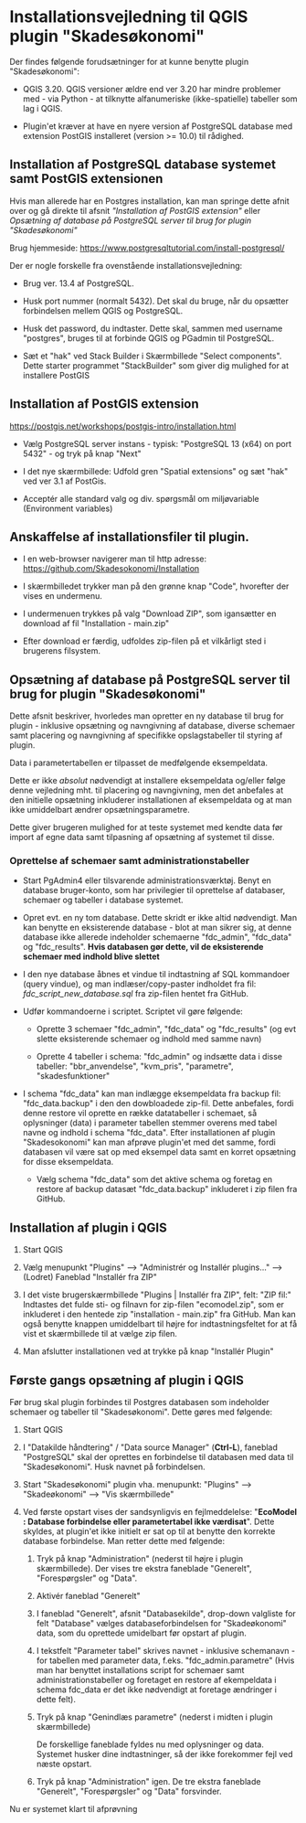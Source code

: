 # Installationsvejledning til QGIS plugin "Skadesøkonomi"

Der findes følgende forudsætninger for at kunne benytte plugin "Skadesøkonomi":
 
- QGIS 3.20. QGIS versioner ældre end ver 3.20 har mindre problemer med - via Python - at tilknytte alfanumeriske
(ikke-spatielle) tabeller som lag i QGIS.

- Plugin'et kræver at have en nyere version af PostgreSQL database med extension PostGIS 
installeret (version >= 10.0) til rådighed.

## Installation af PostgreSQL database systemet samt PostGIS extensionen

Hvis man allerede har en Postgres installation, kan man springe dette afnit over og gå direkte til afsnit *"Installation af PostGIS extension"* eller *Opsætning af database på PostgreSQL server til brug for plugin "Skadesøkonomi"*

Brug hjemmeside: https://www.postgresqltutorial.com/install-postgresql/

Der er nogle forskelle fra ovenstående installationsvejledning:

- Brug ver. 13.4 af PostgreSQL.

- Husk port nummer (normalt 5432). Det skal du bruge, når du opsætter forbindelsen mellem QGIS og PostgreSQL.

- Husk det password, du indtaster. Dette skal, sammen med username "postgres", bruges til at forbinde QGIS og PGadmin til PostgreSQL. 

- Sæt et "hak" ved Stack Builder i Skærmbillede "Select components". Dette starter programmet "StackBuilder" som giver dig mulighed for at installere PostGIS


## Installation af PostGIS extension

https://postgis.net/workshops/postgis-intro/installation.html

- Vælg PostgreSQL server instans - typisk: "PostgreSQL 13 (x64) on port 5432" - og tryk på knap "Next"

- I det nye skærmbillede: Udfold gren "Spatial extensions" og sæt "hak" ved ver 3.1 af PostGis.

- Acceptér alle standard valg og div. spørgsmål om miljøvariable (Environment variables)


## Anskaffelse af installationsfiler til plugin.

- I en web-browser navigerer man til http adresse: https://github.com/Skadesokonomi/Installation

- I skærmbilledet trykker man på den grønne knap "Code", hvorefter der vises en undermenu.

- I undermenuen trykkes på valg "Download ZIP", som igansætter en download af fil "Installation - main.zip"

- Efter download er færdig, udfoldes zip-filen på et vilkårligt sted i brugerens filsystem.

## Opsætning af database på PostgreSQL server til brug for plugin "Skadesøkonomi"

Dette afsnit beskriver, hvorledes man opretter en ny database til brug for plugin - inklusive opsætning og navngivning af
database, diverse schemaer samt placering og navngivning af specifikke opslagstabeller til styring af plugin. 

Data i parametertabellen er tilpasset de medfølgende eksempeldata.
 
Dette er ikke *absolut* nødvendigt at installere eksempeldata og/eller følge denne vejledning mht. til placering og navngivning, 
men det anbefales at den initielle opsætning inkluderer installationen af eksempeldata og at man ikke umiddelbart ændrer opsætningsparametre.

Dette giver brugeren mulighed for at teste systemet med kendte data før import af egne data samt tilpasning af opsætning af systemet til disse.

### Oprettelse af schemaer samt administrationstabeller

- Start PgAdmin4 eller tilsvarende administrationsværktøj. Benyt en database bruger-konto, som har privilegier til 
oprettelse af databaser, schemaer og tabeller i database systemet.

- Opret evt. en ny tom database. Dette skridt er ikke altid nødvendigt. Man kan benytte en eksisterende database -
blot at man sikrer sig, at denne database ikke allerede indeholder schemaerne "fdc_admin", "fdc_data" og "fdc_results". 
**Hvis databasen gør dette, vil de eksisterende schemaer med indhold blive slettet**  

- I den nye database åbnes et vindue til indtastning af SQL kommandoer (query vindue), og man indlæser/copy-paster indholdet
fra fil: *fdc_script_new_database.sql* fra zip-filen hentet fra GitHub.

- Udfør kommandoerne i scriptet. Scriptet vil gøre følgende:

    - Oprette 3 schemaer "fdc_admin", "fdc_data" og "fdc_results" (og evt slette eksisterende schemaer og indhold med samme navn)

    - Oprette 4 tabeller i schema: "fdc_admin" og indsætte data i disse tabeller: "bbr_anvendelse", "kvm_pris", "parametre", "skadesfunktioner"

- I schema "fdc_data" kan man indlægge eksempeldata fra backup fil: "fdc_data.backup" i den den dowbloadede zip-fil. Dette anbefales, fordi denne restore vil oprette en række datatabeller i schemaet, så oplysninger (data) i parameter tabellen stemmer overens med tabel navne og indhold i schema "fdc_data". 
Efter installationen af plugin "Skadesokonomi" kan man afprøve plugin'et med det samme, fordi databasen vil være sat op med eksempel data samt en korret opsætning for disse eksempeldata.
 
    - Vælg schema "fdc_data" som det aktive schema og foretag en restore af backup datasæt "fdc_data.backup" inkluderet i zip filen fra GitHub. 


## Installation af plugin i QGIS

1. Start QGIS

2. Vælg menupunkt "Plugins" --> "Administrér og Installér plugins..." --> (Lodret) Faneblad "Installér fra ZIP"

3. I det viste brugerskærmbillede "Plugins | Installér fra ZIP", felt: "ZIP fil:" Indtastes det fulde sti- og filnavn for zip-filen "ecomodel.zip", som er inkluderet i den hentede zip "installation - main.zip" fra GitHub.
Man kan også benytte knappen umiddelbart til højre for indtastningsfeltet for at få vist et skærmbillede til at vælge zip filen.

4. Man afslutter installationen ved at trykke på knap "Installér Plugin" 

## Første gangs opsætning af plugin i QGIS

Før brug skal plugin forbindes til Postgres databasen som indeholder schemaer og tabeller til "Skadesøkonomi".
Dette gøres med følgende:

1. Start QGIS 

2. I "Datakilde håndtering" / "Data source Manager" (**Ctrl-L**), faneblad "PostgreSQL" skal der oprettes en forbindelse til databasen med data til "Skadesøkonomi". Husk navnet på forbindelsen.

3. Start "Skadesøkonomi" plugin vha. menupunkt: "Plugins" --> "Skadeøkonomi" -->  "Vis skærmbillede"

4. Ved første opstart vises der sandsynligvis en fejlmeddelelse: "**EcoModel : Database forbindelse eller parametertabel ikke værdisat**". 
Dette skyldes, at plugin'et ikke initielt er sat op til at benytte den korrekte database forbindelse. Man retter dette med følgende:

    1. Tryk på knap "Administration" (nederst til højre i plugin skærmbillede).  Der vises tre ekstra faneblade "Generelt", "Forespørgsler" og  "Data".

	2. Aktivér faneblad "Generelt"

	3. I faneblad "Generelt", afsnit "Databasekilde", drop-down valgliste for felt "Database" vælges databaseforbindelsen for "Skadeøkonomi" data, som du oprettede umidelbart før opstart af plugin.

	4. I tekstfelt "Parameter tabel" skrives navnet - inklusive schemanavn - for tabellen med parameter data, f.eks. "fdc_admin.parametre" (Hvis man har benyttet installations script for schemaer samt administrationstabeller og foretaget en restore af ekempeldata i schema fdc_data er det ikke nødvendigt at foretage ændringer i dette felt). 

	5. Tryk på knap "Genindlæs parametre" (nederst i midten i plugin skærmbillede)
	
        De forskellige faneblade fyldes nu med oplysninger og data. Systemet husker dine indtastninger, så der ikke forekommer fejl ved næste opstart.

    6. Tryk på knap "Administration" igen. De tre ekstra faneblade "Generelt", "Forespørgsler" og  "Data" forsvinder.

Nu er systemet klart til afprøvning
	
	
